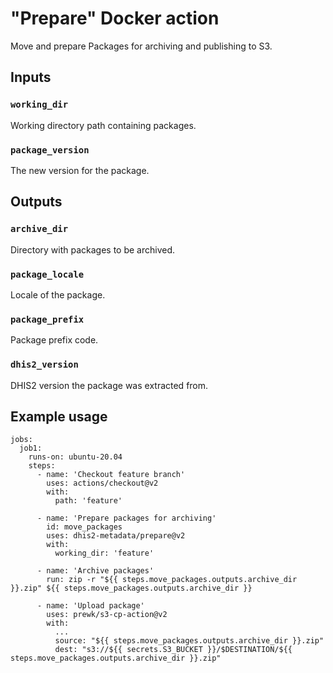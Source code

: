 # "Prepare" Docker action

Move and prepare Packages for archiving and publishing to S3.

## Inputs

### `working_dir`
Working directory path containing packages.

### `package_version`
The new version for the package.

## Outputs

### `archive_dir`
Directory with packages to be archived.

### `package_locale`
Locale of the package.

### `package_prefix`
Package prefix code.

### `dhis2_version`
DHIS2 version the package was extracted from.

## Example usage

```
jobs:
  job1:
    runs-on: ubuntu-20.04
    steps:
      - name: 'Checkout feature branch'
        uses: actions/checkout@v2
        with:
          path: 'feature'

      - name: 'Prepare packages for archiving'
        id: move_packages
        uses: dhis2-metadata/prepare@v2
        with:
          working_dir: 'feature'

      - name: 'Archive packages'
        run: zip -r "${{ steps.move_packages.outputs.archive_dir }}.zip" ${{ steps.move_packages.outputs.archive_dir }}

      - name: 'Upload package'
        uses: prewk/s3-cp-action@v2
        with:
          ...
          source: "${{ steps.move_packages.outputs.archive_dir }}.zip"
          dest: "s3://${{ secrets.S3_BUCKET }}/$DESTINATION/${{ steps.move_packages.outputs.archive_dir }}.zip"
```
